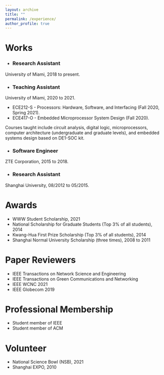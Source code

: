 ```yaml
---
layout: archive
title: ""
permalink: /experience/
author_profile: true
---
```


# Works
- ### **Research Assistant**
University of Miami, 2018 to present.
- ### **Teaching Assistant**
University of Miami, 2020 to 2021.
  - ECE212-S - Processors: Hardware, Software, and Interfacing (Fall 2020, Spring 2021).
  - ECE417-O - Embedded Microprocessor System Design (Fall 2020).

  Courses taught include circuit analysis, digital logic, microprocessors, computer architecture (undergraduate and graduate levels), and embedded systems design based on DE1-SOC kit.

- ### **Software Engineer**
ZTE Corporation,  2015 to 2018.
- ### Research Assistant
Shanghai University, 08/2012 to 05/2015.

# Awards
- WWW Student Scholarship, 2021
- National Scholarship for Graduate Students (Top 3% of all students), 2014
- Kwang-Hua First Prize Scholarship (Top 3% of all students), 2014
- Shanghai Normal University Scholarship (three times), 2008 to 2011

# Paper Reviewers
- IEEE Transactions on Network Science and Engineering
- IEEE Transactions on Green Communications and Networking
- IEEE WCNC 2021
- IEEE Globecom 2019

# Professional Membership
- Student member of IEEE
- Student member of ACM

# Volunteer
- National Science Bowl (NSB), 2021
- Shanghai EXPO, 2010
